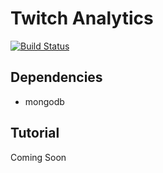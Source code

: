 # Twitch Analytics

[![Build Status](https://travis-ci.org/grsakea/ytics.svg?branch=master)](https://travis-ci.org/grsakea/ytics)

## Dependencies

* mongodb

## Tutorial

Coming Soon
